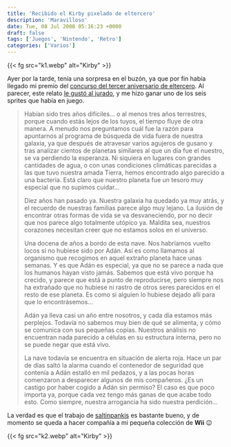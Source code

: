 ```yaml
---
title: 'Recibido el Kirby pixelado de eltercero'
description: 'Maravilloso'
date: Tue, 08 Jul 2008 05:16:23 +0000
draft: false
tags: ['Juegos', 'Nintendo', 'Retro']
categories: ['Varios']
---
```


{{< fg src="k1.webp" alt="Kirby" >}}

Ayer por la tarde, tenía una sorpresa en el buzón, ya que por fin había llegado mi premio del [concurso del tercer aniversario de eltercero](http://www.eltercero.net/2008/05/13/concurso-tercer-aniversario-eltercero/). Al parecer, este relato [le gustó al jurado](http://www.eltercero.net/2008/06/25/ganadores-del-concurso-tercer-aniversario/), y me hizo ganar uno de los seis sprites que había en juego.

> Habían sido tres años difíciles… o al menos tres años terrestres, porque cuando estás lejos de los tuyos, el tiempo fluye de otra manera. A menudo nos preguntamos cuál fue la razón para apuntarnos al programa de búsqueda de vida fuera de nuestra galaxia, ya que después de atravesar varios agujeros de gusano y tras analizar cientos de planetas similares al que un día fue el nuestro, se va perdiendo la esperanza. Ni siquiera en lugares con grandes cantidades de agua, o con unas condiciones climáticas parecidas a las que tuvo nuestra amada Tierra, hemos encontrado algo parecido a una bacteria. Está claro que nuestro planeta fue un tesoro muy especial que no supimos cuidar…
> 
> Diez años han pasado ya. Nuestra galaxia ha quedado ya muy atrás, y el recuerdo de nuestras familias parece algo muy lejano. La ilusión de encontrar otras formas de vida se va desvaneciendo, por no decir que nos parece algo totalmente utópico ya. Maldita sea, nuestros corazones necesitan creer que no estamos solos en el universo.
> 
> Una docena de años a bordo de esta nave. Nos habríamos vuelto locos si no hubiese sido por Adán. Así es como llamamos al organismo que recogimos en aquel extraño planeta hace unas semanas. Y es que Adán es especial, ya que no se parece a nada que los humanos hayan visto jamás. Sabemos que está vivo porque ha crecido, y parece que está a punto de reproducirse, pero siempre nos ha extrañado que no hubiese ni rastro de otros seres parecidos en el resto de ese planeta. Es como si alguien lo hubiese dejado allí para que lo encontrásemos…
> 
> Adán ya lleva casi un año entre nosotros, y cada día estamos más perplejos. Todavía no sabemos muy bien de qué se alimenta, y cómo se comunica con sus pequeñas copias. Nuestros análisis no encuentran nada parecido a células en su estructura interna, pero no se puede negar que está vivo.
> 
> La nave todavía se encuentra en situación de alerta roja. Hace un par de días saltó la alarma cuando el contenedor de seguridad que contenía a Adán estalló en mil pedazos, y a las pocas horas comenzaron a desparecer algunos de mis compañeros. ¿Es un castigo por haber cogido a Adán sin permiso? El caso es que poco importa ya, porque cada vez tengo más ganas de que acabe todo esto. Como siempre, nuestra arrogancia ha sido nuestra perdición…

La verdad es que el trabajo de [saltinpankis](http://www.flickr.com/photos/saltinpankis/) es bastante bueno, y de momento se queda a hacer compañía a mi pequeña colección de **Wii** :wink:

{{< fg src="k2.webp" alt="Kirby" >}}